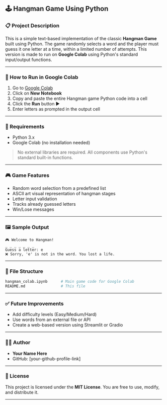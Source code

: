 ## 🕹️ Hangman Game Using Python

### 📋 Project Description

This is a simple text-based implementation of the classic **Hangman Game** built using Python. The game randomly selects a word and the player must guess it one letter at a time, within a limited number of attempts. This version is made to run on **Google Colab** using Python's standard input/output functions.

---

### 🚀 How to Run in Google Colab

1. Go to [Google Colab](https://colab.research.google.com)
2. Click on **New Notebook**
3. Copy and paste the entire Hangman game Python code into a cell
4. Click the **Run** button ▶️
5. Enter letters as prompted in the output cell

---

### 🔧 Requirements

* Python 3.x
* Google Colab (no installation needed)

> No external libraries are required. All components use Python's standard built-in functions.

---

### 🎮 Game Features

* Random word selection from a predefined list
* ASCII art visual representation of hangman stages
* Letter input validation
* Tracks already guessed letters
* Win/Lose messages

---

### 🖼️ Sample Output

```
🎮 Welcome to Hangman!
_ _ _ _ _ _ _
Guess a letter: e
❌ Sorry, 'e' is not in the word. You lost a life.
```

---

### 📁 File Structure

```bash
hangman_colab.ipynb      # Main game code for Google Colab
README.md                # This file
```

---

### ✅ Future Improvements

* Add difficulty levels (Easy/Medium/Hard)
* Use words from an external file or API
* Create a web-based version using Streamlit or Gradio

---

### 🙋‍♂️ Author

* **Your Name Here**
* GitHub: \[your-github-profile-link]

---

### 📄 License

This project is licensed under the **MIT License**. You are free to use, modify, and distribute it.

---
